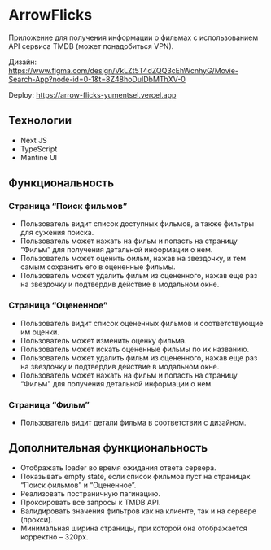 # ArrowFlicks
Приложение для получения информации о фильмах с использованием API сервиса TMDB (может понадобиться VPN).

Дизайн: https://www.figma.com/design/VkLZt5T4dZQQ3cEhWcnhyG/Movie-Search-App?node-id=0-1&t=8Z48hoDuIDbMThXV-0

Deploy: https://arrow-flicks-yumentsel.vercel.app

## Технологии
- Next JS
- TypeScript
- Mantine UI

## Функциональность

### Страница “Поиск фильмов”
- Пользователь видит список доступных фильмов, а также фильтры для сужения поиска.
- Пользователь может нажать на фильм и попасть на страницу “Фильм” для получения детальной информации о нем.
- Пользователь может оценить фильм, нажав на звездочку, и тем самым сохранить его в оцененные фильмы.
- Пользователь может удалить фильм из оцененного, нажав еще раз на звездочку и подтвердив действие в модальном окне.

### Страница “Оцененное”
- Пользователь видит список оцененных фильмов и соответствующие им оценки.
- Пользователь может изменить оценку фильма.
- Пользователь может искать оцененные фильмы по их названию.
- Пользователь может удалить фильм из оцененного, нажав еще раз на звездочку и подтвердив действие в модальном окне.
- Пользователь может нажать на фильм и попасть на страницу “Фильм" для получения детальной информации о нем.

### Страница “Фильм”
- Пользователь видит детали фильма в соответствии с дизайном.

## Дополнительная функциональность
- Отображать loader во время ожидания ответа сервера.
- Показывать empty state, если список фильмов пуст на страницах “Поиск фильмов” и “Оцененное”.
- Реализовать постраничную пагинацию.
- Проксировать все запросы к TMDB API.
- Валидировать значения фильтров как на клиенте, так и на сервере (прокси).
- Минимальная ширина страницы, при которой она отображается корректно – 320рх.
